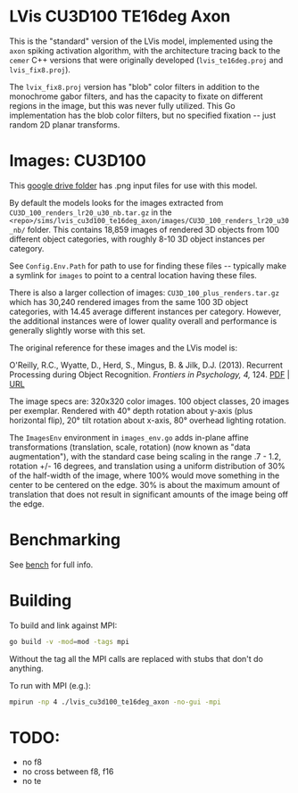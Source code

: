 # LVis CU3D100 TE16deg Axon

This is the "standard" version of the LVis model, implemented using the `axon` spiking activation algorithm, with the architecture tracing back to the `cemer` C++ versions that were originally developed (`lvis_te16deg.proj` and `lvis_fix8.proj`).

The `lvix_fix8.proj` version has "blob" color filters in addition to the monochrome gabor filters, and has the capacity to fixate on different regions in the image, but this was never fully utilized.  This Go implementation has the blob color filters, but no specified fixation -- just random 2D planar transforms.

# Images: CU3D100

This [google drive folder](https://drive.google.com/drive/folders/13Mi9aUlF1A3sx3JaofX-qzKlxGoViT86?usp=sharing) has .png input files for use with this model.

By default the models looks for the images extracted from `CU3D_100_renders_lr20_u30_nb.tar.gz` in the `<repo>/sims/lvis_cu3d100_te16deg_axon/images/CU3D_100_renders_lr20_u30_nb/` folder.  This contains 18,859 images of rendered 3D objects from 100 different object categories, with roughly 8-10 3D object instances per category.

See `Config.Env.Path` for path to use for finding these files -- typically make a symlink for `images` to point to a central location having these files.

There is also a larger collection of images: `CU3D_100_plus_renders.tar.gz` which has 30,240 rendered images from the same 100 3D object categories, with 14.45 average different instances per category. However, the additional instances were of lower quality overall and performance is generally slightly worse with this set.

The original reference for these images and the LVis model is:

O'Reilly, R.C., Wyatte, D., Herd, S., Mingus, B. & Jilk, D.J. (2013). Recurrent Processing during Object Recognition. *Frontiers in Psychology, 4,* 124. [PDF](https://ccnlab.org/papers/OReillyWyatteHerdEtAl13.pdf) | [URL](http://www.ncbi.nlm.nih.gov/pubmed/23554596)

The image specs are: 320x320 color images. 100 object classes, 20 images per exemplar. Rendered with 40° depth rotation about y-axis (plus horizontal flip), 20° tilt rotation about x-axis, 80° overhead lighting rotation.

The `ImagesEnv` environment in `images_env.go` adds in-plane affine transformations (translation, scale, rotation) (now known as "data augmentation"), with the standard case being scaling in the range .7 - 1.2, rotation +/- 16 degrees, and translation using a uniform distribution of 30% of the half-width of the image, where 100% would move something in the center to be centered on the edge.  30% is about the maximum amount of translation that does not result in significant amounts of the image being off the edge.

# Benchmarking

See [bench](bench.md) for full info.

# Building

To build and link against MPI:
```bash
go build -v -mod=mod -tags mpi
```
Without the tag all the MPI calls are replaced with stubs that don't do anything.

To run with MPI (e.g.):
```bash
mpirun -np 4 ./lvis_cu3d100_te16deg_axon -no-gui -mpi
```

# TODO:

* no f8
* no cross between f8, f16
* no te

